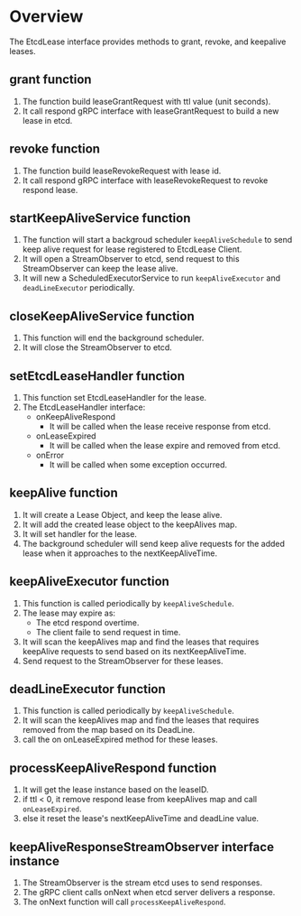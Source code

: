 # Overview

The EtcdLease interface provides methods to grant, revoke, and keepalive leases.

## grant function

1. The function build leaseGrantRequest with ttl value (unit seconds).
2. It call respond gRPC interface with leaseGrantRequest to build a new lease in etcd.

## revoke function

1. The function build leaseRevokeRequest with lease id.
2. It call respond gRPC interface with leaseRevokeRequest to revoke respond lease.

## startKeepAliveService function

1. The function will start a backgroud scheduler `keepAliveSchedule` to send keep alive request for lease registered to EtcdLease Client.
2. It will open a StreamObserver to etcd, send request to this StreamObserver can keep the lease alive.
3. It will new a ScheduledExecutorService to run `keepAliveExecutor` and `deadLineExecutor` periodically.

## closeKeepAliveService function

1. This function will end the background scheduler.
2. It will close the StreamObserver to etcd.

## setEtcdLeaseHandler function

1. This function set EtcdLeaseHandler for the lease.
2. The EtcdLeaseHandler interface:
     * onKeepAliveRespond
         - It will be called when the lease receive response from etcd.
     * onLeaseExpired
         - It will be called when the lease expire and removed from etcd.
     * onError
         - It will be called when some exception occurred.

## keepAlive function

1. It will create a Lease Object, and keep the lease alive.
2. It will add the created lease object to the keepAlives map.
3. It will set handler for the lease.
4. The background scheduler will send keep alive requests for the added lease when it approaches to the nextKeepAliveTime.

## keepAliveExecutor function

1. This function is called periodically by `keepAliveSchedule`.
2. The lease may expire as:
     * The etcd respond overtime.
     * The client faile to send request in time.
3. It will scan the keepAlives map and find the leases that requires keepAlive requests to send based on its nextKeepAliveTime.
4. Send request to the StreamObserver for these leases.

## deadLineExecutor function

1. This function is called periodically by `keepAliveSchedule`.
2. It will scan the keepAlives map and find the leases that requires removed from the map based on its DeadLine.
3. call the on onLeaseExpired method for these leases.

## processKeepAliveRespond function

1. It will get the lease instance based on the leaseID.
2. if ttl < 0, it remove respond lease from keepAlives map and call `onLeaseExpired`.
3. else it reset the lease's nextKeepAliveTime and deadLine value.

## keepAliveResponseStreamObserver interface instance

1. The StreamObserver is the stream etcd uses to send responses.
2. The gRPC client calls onNext when etcd server delivers a response.
3. The onNext function will call `processKeepAliveRespond`.